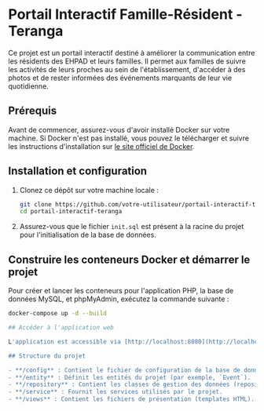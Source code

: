 # Portail Interactif Famille-Résident - Teranga

Ce projet est un portail interactif destiné à améliorer la communication entre les résidents des EHPAD et leurs familles. Il permet aux familles de suivre les activités de leurs proches au sein de l'établissement, d'accéder à des photos et de rester informées des événements marquants de leur vie quotidienne.

## Prérequis

Avant de commencer, assurez-vous d'avoir installé Docker sur votre machine. Si Docker n'est pas installé, vous pouvez le télécharger et suivre les instructions d'installation sur [le site officiel de Docker](https://www.docker.com/).

## Installation et configuration

1. Clonez ce dépôt sur votre machine locale :
   ```bash
   git clone https://github.com/votre-utilisateur/portail-interactif-teranga.git
   cd portail-interactif-teranga


2. Assurez-vous que le fichier `init.sql` est présent à la racine du projet pour l'initialisation de la base de données.

## Construire les conteneurs Docker et démarrer le projet

Pour créer et lancer les conteneurs pour l'application PHP, la base de données MySQL, et phpMyAdmin, exécutez la commande suivante :

```bash
docker-compose up -d --build

## Accéder à l'application web

L'application est accessible via [http://localhost:8080](http://localhost:8080).

## Structure du projet

- **/config** : Contient le fichier de configuration de la base de données.
- **/entity** : Définit les entités du projet (par exemple, `Event`).
- **/repository** : Contient les classes de gestion des données (repositories).
- **/service** : Fournit les services utilisés par le projet.
- **/views** : Contient les fichiers de présentation (templates HTML).


